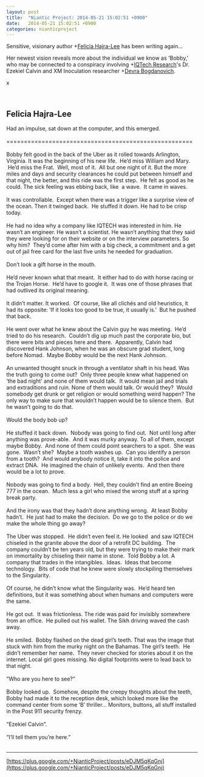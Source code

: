 ```yaml
---
layout: post
title:  "Niantic Project: 2014-05-21 15:02:51 +0900"
date:   2014-05-21 15:02:51 +0900
categories: nianticproject
---
```

Sensitive, visionary author +[Felicia Hajra-Lee](https://plus.google.com/118344555717370644832 "") has been writing again...

Her newest vision reveals more about the individual we know as 'Bobby,' who may be connected to a conspiracy involving +[IQTech Research](https://plus.google.com/108020987035258478791 "")'s Dr. Ezekiel Calvin and XM Inoculation researcher +[Devra Bogdanovich](https://plus.google.com/102598577258553073047 "").

x<div class="shared"><br /><h2>Felicia Hajra-Lee</h2>Had an impulse, sat down at the computer, and this emerged.<br /><br />=====================================================<br /><br />Bobby felt good in the back of the Uber as it rolled towards Arlington, Virginia. It was the beginning of his new life.  He’d miss William and Mary.  He’d miss the Frat.  Well, most of it.  All but one night of it. But the more miles and days and security clearances he could put between himself and that night, the better, and this ride was the first step.  He felt as good as he could. The sick feeling was ebbing back, like  a wave.  It came in waves. <br /> <br />It was controllable.  Except when there was a trigger like a surprise view of the ocean. Then it twinged back.  He stuffed it down. He had to be crisp today.<br /> <br />He had no idea why a company like IQTECH was interested in him. He wasn’t an engineer. He wasn’t a scientist. He wasn’t anything that they said they were looking for on their website or on the interview parameters. So why him?  They’d come after him with a big check, a commitment and a get out of jail free card for the last five units he needed for graduation. <br /> <br />Don’t look a gift horse in the mouth.<br /> <br />He’d never known what that meant.  It either had to do with horse racing or the Trojan Horse.  He’d have to google it.  It was one of those phrases that had outlived its original meaning.<br /> <br />It didn’t matter. It worked.  Of course, like all clichés and old heuristics, it had its opposite: ‘If it looks too good to be true, it usually is.’  But he pushed that back.<br /> <br />He went over what he knew about the Calvin guy he was meeting.  He’d tried to do his research.  Couldn’t dig up much past the corporate bio, but there were bits and pieces here and there.  Apparently, Calvin had discovered Hank Johnson, when he was an obscure grad student, long before Nomad.  Maybe Bobby would be the next Hank Johnson.<br /> <br />An unwanted thought snuck in through a ventilator shaft in his head. Was the truth going to come out?  Only three people knew what happened on ‘the bad night’ and none of them would talk.  It would mean jail and trials and extraditions and ruin. None of them would talk. Or would they?  Would somebody get drunk or get religion or would something weird happen? The only way to make sure that wouldn’t happen would be to silence them.  But he wasn’t going to do that.<br /> <br />Would the body bob up? <br /> <br />He stuffed it back down.  Nobody was going to find out.  Not until long after anything was prove-able.  And it was murky anyway. To all of them, except maybe Bobby.  And none of them could point searchers to a spot.  She was gone.  Wasn’t she?  Maybe a tooth washes up.  Can you identify a person from a tooth?  And would anybody notice it, take it into the police and extract DNA.  He imagined the chain of unlikely events.  And then there would be a lot to prove.<br /> <br />Nobody was going to find a body.  Hell, they couldn’t find an entire Boeing 777 in the ocean.  Much less a girl who mixed the wrong stuff at a spring break party.<br /> <br />And the irony was that they hadn’t done anything wrong.  At least Bobby hadn’t.  He just had to make the decision.  Do we go to the police or do we make the whole thing go away?<br /> <br />The Uber was stopped.  He didn’t even feel it. He looked  and saw IQTECH chiseled in the granite above the door of a retrofit DC building.  The company couldn’t be ten years old, but they were trying to make their mark on immortality by chiseling their name in stone.  Told Bobby a lot. A company that trades in the intangibles.  Ideas.  Ideas that become technology.  Bits of code that he knew were slowly stockpiling themselves to the Singularity.<br /> <br />Of course, he didn’t know what the Singularity was.  He’d heard ten definitions, but it was something about when humans and computers were the same.<br /> <br />He got out.  It was frictionless. The ride was paid for invisibly somewhere from an office.  He pulled out his wallet. The Sikh driving waved the cash away.<br /> <br />He smiled.  Bobby flashed on the dead girl’s teeth. That was the image that stuck with him from the murky night on the Bahamas. The girl’s teeth.  He didn’t remember her name.  They never checked for stories about it on the internet. Local girl goes missing. No digital footprints were to lead back to that night.<br /> <br />“Who are you here to see?”<br /> <br />Bobby looked up.  Somehow, despite the creepy thoughts about the teeth, Bobby had made it to the reception desk, which looked more like the command center from some ‘B’ thriller… Monitors, buttons, all stuff installed in the Post 911 security frenzy. <br /> <br />“Ezekiel Calvin”.<br /> <br />“I’ll tell them you’re here.”<br /><br /></div>
- - -
[https://plus.google.com/+NianticProject/posts/eDJM5qKqGnj](https://plus.google.com/+NianticProject/posts/eDJM5qKqGnj)
